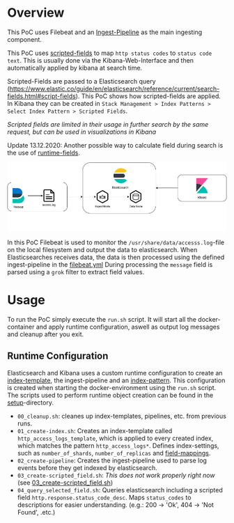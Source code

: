 # Overview
This PoC uses Filebeat and an [Ingest-Pipeline](https://www.elastic.co/guide/en/elasticsearch/reference/current/ingest.html) as the main ingesting component.

This PoC uses [scripted-fields](https://www.elastic.co/guide/en/kibana/current/scripted-fields.html) to map `http status codes` to `status code text`.
This is usually done via the Kibana-Web-Interface and then automatically applied by kibana at search time.

Scripted-Fields are passed to a Elasticsearch query (https://www.elastic.co/guide/en/elasticsearch/reference/current/search-fields.html#script-fields).
This PoC shows how scripted-fields are applied. In Kibana they can be created in `Stack Management > Index Patterns > Select Index Pattern > Scripted Fields`.

*Scripted fields are limited in their usage in further search by the same request, but can be used in visualizations in Kibana*

Update 13.12.2020: Another possible way to calculate field during search is the use of [runtime-fields](https://www.elastic.co/guide/en/elasticsearch/reference/master/runtime.html).

![Overview](docs/uc7_ingest_pipeline.png)

In this PoC Filebeat is used to monitor the `/usr/share/data/accesss.log`-file on the local filesystem and output the data to elasticsearch.
When Elasticsearches receives data, the data is then processed using the defined ingest-pipeline in the [filebeat.yml](filebeat/filebeat.yml)
During processing the `message` field is parsed using a `grok` filter to extract field values.

# Usage
To run the PoC simply execute the `run.sh` script. It will start all the docker-container and apply runtime configuration, aswell as output log messages and cleanup after you exit.
## Runtime Configuration
Elasticsearch and Kibana uses a custom runtime configuration to create an [index-template](https://www.elastic.co/guide/en/elasticsearch/reference/master/index-templates.html), the ingest-pipeline and an [index-pattern](https://www.elastic.co/guide/en/kibana/master/index-patterns.html).
This configuration is created when starting the docker-environment using the `run.sh` script.
The scripts used to perform runtime object creation can be found in the [setup](setup)-directory.
- `00_cleanup.sh`: cleanes up index-templates, pipelines, etc. from previous runs.
- `01_create-index.sh`: Creates an index-template called `http_access_logs_template`, which is applied to every created index, which matches the pattern `http_access_logs*`. Defines index-settings, such as `number_of_shards`, `number_of_replicas` and [field-mappings](https://www.elastic.co/guide/en/elasticsearch/reference/current/mapping.html).
- `02_create-pipeline`: Creates the ingest-pipeline used to parse log events before they get indexed by elasticsearch.
- `03_create-scripted_field.sh`: *This does not work properly right now* (see [03_create-scripted_field.sh](setup/03_create-scripted_field.sh))
- `04_query_selected_field.sh`: Queries elasticsearch including a scripted field `http.response.status_code_desc`. Maps `status_codes` to descriptions for easier understanding. (e.g.: 200 -> 'Ok', 404 -> 'Not Found', .etc.)
